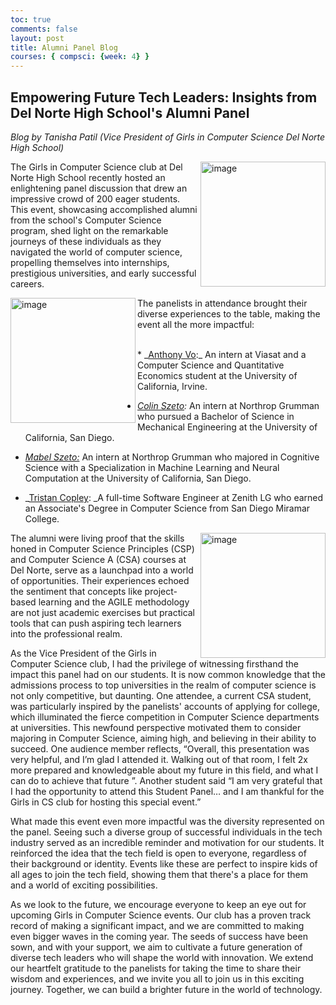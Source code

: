 ```yaml
---
toc: true
comments: false
layout: post
title: Alumni Panel Blog 
courses: { compsci: {week: 4} }
---
```



## **Empowering Future Tech Leaders: Insights from Del Norte High School's Alumni Panel**

  *Blog by Tanisha Patil (Vice President of Girls in Computer Science Del Norte High School)* 

 
<img width="200" alt="image" align="right" src="https://github.com/nighthawkcoders/teacher/assets/111611921/e3380c64-5f40-43d5-b945-dedd015517c2">
The Girls in Computer Science club at Del Norte High School recently hosted an enlightening panel discussion that drew an impressive crowd of 200 eager students. This event, showcasing accomplished alumni from the school's Computer Science program, shed light on the remarkable journeys of these individuals as they navigated the world of computer science, propelling themselves into internships, prestigious universities, and early successful careers.

  

  <img width="200" alt="image"  align="left" src="https://github.com/nighthawkcoders/teacher/assets/111611921/9208fe2e-a993-4e39-b3d0-ad3b705a6e5a"> The panelists in attendance brought their diverse experiences to the table, making the event all the more impactful:

  

<br>
*  _<span style="text-decoration:underline;">Anthony Vo</span>:_ An intern at Viasat and a Computer Science and Quantitative Economics student at the University of California, Irvine.

* _<span style="text-decoration:underline;">Colin Szeto</span>:_ An intern at Northrop Grumman who pursued a Bachelor of Science in Mechanical Engineering at the University of California, San Diego.

  

- _<span style="text-decoration:underline;">Mabel Szeto:</span>_ An intern at Northrop Grumman who majored in Cognitive Science with a Specialization in Machine Learning and Neural Computation at the University of California, San Diego.

  

- _<span style="text-decoration:underline;">Tristan Copley</span>: _A full-time Software Engineer at Zenith LG who earned an Associate's Degree in Computer Science from San Diego Miramar College.

  
<img width="200" alt="image" align="right" src="https://github.com/nighthawkcoders/teacher/assets/111611921/e3800f4d-c06e-44fa-bfae-c5bbf2b7d28e">
The alumni were living proof that the skills honed in Computer Science Principles (CSP) and Computer Science A (CSA) courses at Del Norte, serve as a launchpad into a world of opportunities. Their experiences echoed the sentiment that concepts like project-based learning and the AGILE methodology are not just academic exercises but practical tools that can push aspiring tech learners into the professional realm.

  

As the Vice President of the Girls in Computer Science club, I had the privilege of witnessing firsthand the impact this panel had on our students. It is now common knowledge that the admissions process to top universities in the realm of computer science is not only competitive, but daunting. One attendee, a current CSA student, was particularly inspired by the panelists' accounts of applying for college, which illuminated the fierce competition in Computer Science departments at universities. This newfound perspective motivated them to consider majoring in Computer Science, aiming high, and believing in their ability to succeed. One audience member reflects, “Overall, this presentation was very helpful, and I’m glad I attended it. Walking out of that room, I felt 2x more prepared and knowledgeable about my future in this field, and what I can do to achieve that future ”. Another student said “I am very grateful that I had the opportunity to attend this Student Panel… and I am thankful for the Girls in CS club for hosting this special event.”

  

What made this event even more impactful was the diversity represented on the panel. Seeing such a diverse group of successful individuals in the tech industry served as an incredible reminder and motivation for our students. It reinforced the idea that the tech field is open to everyone, regardless of their background or identity. Events like these are perfect to inspire kids of all ages to join the tech field, showing them that there's a place for them and a world of exciting possibilities.

  

As we look to the future, we encourage everyone to keep an eye out for upcoming Girls in Computer Science events. Our club has a proven track record of making a significant impact, and we are committed to making even bigger waves in the coming year. The seeds of success have been sown, and with your support, we aim to cultivate a future generation of diverse tech leaders who will shape the world with innovation. We extend our heartfelt gratitude to the panelists for taking the time to share their wisdom and experiences, and we invite you all to join us in this exciting journey. Together, we can build a brighter future in the world of technology.
